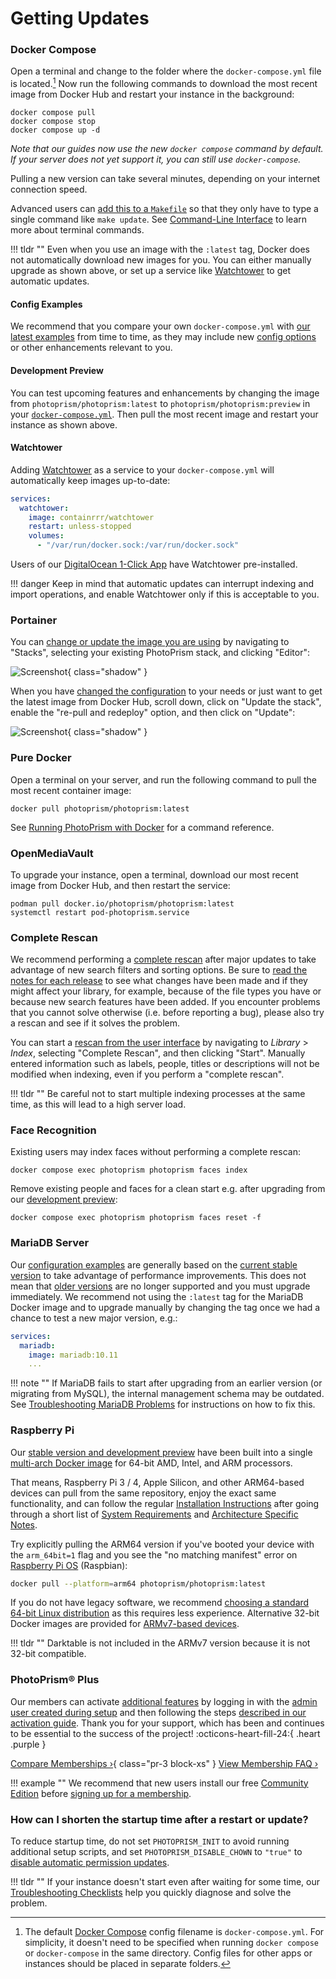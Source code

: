 # Getting Updates

### Docker Compose

Open a terminal and change to the folder where the `docker-compose.yml` file is located.[^1]
Now run the following commands to download the most recent image from Docker Hub and
restart your instance in the background:

```
docker compose pull
docker compose stop
docker compose up -d
```

*Note that our guides now use the new `docker compose` command by default. If your server does not yet support it, you can still use `docker-compose`.*

Pulling a new version can take several minutes, depending on your internet connection speed.

Advanced users can [add this to a `Makefile`](https://dl.photoprism.app/docker/Makefile) so that they only have to type a single 
command like `make update`. See [Command-Line Interface](docker-compose.md#command-line-interface)
to learn more about terminal commands.

!!! tldr ""
    Even when you use an image with the `:latest` tag, Docker does not automatically download new images for you. You can either manually upgrade as shown above, or set up a service like [Watchtower](#watchtower) to get automatic updates.

#### Config Examples

We recommend that you compare your own `docker-compose.yml` with [our latest examples](https://dl.photoprism.app/docker/) from time to time, as they may include new [config options](config-options.md) or other enhancements relevant to you.

#### Development Preview

You can test upcoming features and enhancements by changing the image from `photoprism/photoprism:latest`
to `photoprism/photoprism:preview` in your [`docker-compose.yml`](https://dl.photoprism.app/docker/).
Then pull the most recent image and restart your instance as shown above.

#### Watchtower

Adding [Watchtower](https://github.com/containrrr/watchtower) as a service to your `docker-compose.yml` will
automatically keep images up-to-date:

```yaml
services:
  watchtower:
    image: containrrr/watchtower
    restart: unless-stopped
    volumes:
      - "/var/run/docker.sock:/var/run/docker.sock"
```

Users of our [DigitalOcean 1-Click App](cloud/digitalocean.md) have Watchtower pre-installed.

!!! danger
    Keep in mind that automatic updates can interrupt indexing and import operations, and enable Watchtower only if this is acceptable to you.

### Portainer

You can [change or update the image you are using](portainer/index.md) by navigating to "Stacks", selecting your existing PhotoPrism stack, and clicking "Editor":

![Screenshot](portainer/preview.png){ class="shadow" }

When you have [changed the configuration](portainer/index.md) to your needs or just want to get the latest image from Docker Hub, scroll down, click on "Update the stack", enable the "re-pull and redeploy" option, and then click on "Update":

![Screenshot](portainer/update.png){ class="shadow" }

### Pure Docker

Open a terminal on your server, and run the following command to pull the most recent container image:

```
docker pull photoprism/photoprism:latest
```

See [Running PhotoPrism with Docker](docker.md) for a command reference.

### OpenMediaVault

To upgrade your instance, open a terminal, download our most recent image from Docker Hub, and then restart the service:

```
podman pull docker.io/photoprism/photoprism:latest
systemctl restart pod-photoprism.service
```

### Complete Rescan

We recommend performing a [complete rescan](../user-guide/library/originals.md#when-should-complete-rescan-be-selected) after major updates to take advantage of new search filters and sorting options. Be sure to [read the notes for each release](../release-notes.md) to see what changes have been made and if they might affect your library, for example, because of the file types you have or because new search features have been added. If you encounter problems that you cannot solve otherwise (i.e. before reporting a bug), please also try a rescan and see if it solves the problem.

You can start a [rescan from the user interface](../user-guide/library/originals.md) by navigating to *Library* > *Index*, selecting "Complete Rescan", and then clicking "Start". Manually entered information such as labels, people, titles or descriptions will not be modified when indexing, even if you perform a "complete rescan".

!!! tldr ""
    Be careful not to start multiple indexing processes at the same time, as this will lead to a high server load.

### Face Recognition

Existing users may index faces without performing a complete rescan:

```
docker compose exec photoprism photoprism faces index
```

Remove existing people and faces for a clean start e.g. after upgrading from our 
[development preview](https://docs.photoprism.app/release-notes/#development-preview):

```
docker compose exec photoprism photoprism faces reset -f
```

### MariaDB Server

Our [configuration examples](https://dl.photoprism.app/docker/) are generally based on the [current stable version](https://mariadb.com/kb/en/mariadb-server-release-dates/) to take advantage of performance improvements. This does not mean that [older versions](index.md#databases) are no longer supported and you must upgrade immediately. We recommend not using the `:latest` tag for the MariaDB Docker image and to upgrade manually by changing the tag once we had a chance to test a new major version, e.g.:

```yaml
services:
  mariadb:
    image: mariadb:10.11
    ...
```

!!! note ""
    If MariaDB fails to start after upgrading from an earlier version (or migrating from MySQL), the internal management schema may be outdated. See [Troubleshooting MariaDB Problems](troubleshooting/mariadb.md#version-upgrade) for instructions on how to fix this.

### Raspberry Pi

Our [stable version and development preview](../release-notes.md) have been built into a single
[multi-arch Docker image](https://hub.docker.com/r/photoprism/photoprism) for 64-bit AMD, Intel, and ARM processors.

That means, Raspberry Pi 3 / 4, Apple Silicon, and other ARM64-based devices can pull from the same repository,
enjoy the exact same functionality, and can follow the regular [Installation Instructions](docker-compose.md)
after going through a short list of [System Requirements](raspberry-pi.md#system-requirements) and
[Architecture Specific Notes](raspberry-pi.md#architecture-specific-notes).

Try explicitly pulling the ARM64 version if you've booted your device with the `arm_64bit=1` flag
and you see the "no matching manifest" error on [Raspberry Pi OS](raspberry-pi.md#raspberry-pi-os) (Raspbian):

```bash
docker pull --platform=arm64 photoprism/photoprism:latest
```

If you do not have legacy software, we recommend [choosing a standard 64-bit Linux distribution](raspberry-pi.md#modern-arm64-based-devices)
as this requires less experience. Alternative 32-bit Docker images are provided for [ARMv7-based devices](raspberry-pi.md#older-armv7-based-devices).

!!! tldr ""
    Darktable is not included in the ARMv7 version because it is not 32-bit compatible.

### PhotoPrism® Plus

Our members can activate [additional features](https://link.photoprism.app/membership) by logging in with the [admin user created during setup](config-options.md#authentication) and then following the steps [described in our activation guide](https://www.photoprism.app/kb/activation). Thank you for your support, which has been and continues to be essential to the success of the project! :octicons-heart-fill-24:{ .heart .purple }

[Compare Memberships ›](https://link.photoprism.app/membership){ class="pr-3 block-xs" } [View Membership FAQ ›](https://www.photoprism.app/membership/faq) 

!!! example ""
    We recommend that new users install our free [Community Edition](index.md) before [signing up for a membership](https://link.photoprism.app/membership).

### How can I shorten the startup time after a restart or update?

To reduce startup time, do not set `PHOTOPRISM_INIT` to avoid running additional setup scripts, and set `PHOTOPRISM_DISABLE_CHOWN` to `"true"` to [disable automatic permission updates](config-options.md#docker-image).

!!! tldr ""
    If your instance doesn't start even after waiting for some time, our [Troubleshooting Checklists](troubleshooting/index.md#connection-fails) help you quickly diagnose and solve the problem.

[^1]: The default [Docker Compose](https://docs.docker.com/compose/) config filename is `docker-compose.yml`. For simplicity, it doesn't need to be specified when running `docker compose` or `docker-compose` in the same directory. Config files for other apps or instances should be placed in separate folders.
